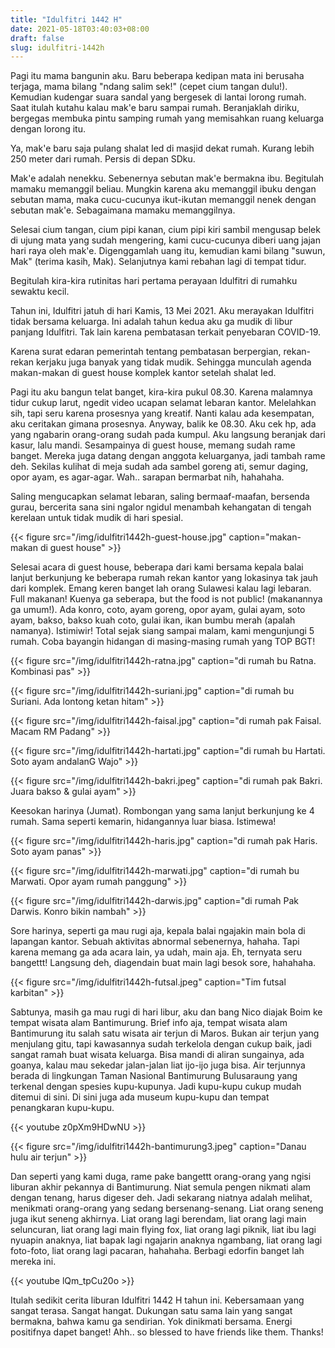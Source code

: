 ```yaml
---
title: "Idulfitri 1442 H"
date: 2021-05-18T03:40:03+08:00
draft: false
slug: idulfitri-1442h
---
```



Pagi itu mama bangunin aku. Baru beberapa kedipan mata ini berusaha terjaga, mama bilang "ndang salim sek!" (cepet cium tangan dulu!). Kemudian kudengar suara sandal yang bergesek di lantai lorong rumah. Saat itulah kutahu kalau mak'e baru sampai rumah. Beranjaklah diriku, bergegas membuka pintu samping rumah yang memisahkan ruang keluarga dengan lorong itu.

Ya, mak'e baru saja pulang shalat Ied di masjid dekat rumah. Kurang lebih 250 meter dari rumah. Persis di depan SDku.

Mak'e adalah nenekku. Sebenernya sebutan mak'e bermakna ibu. Begitulah mamaku memanggil beliau. Mungkin karena aku memanggil ibuku dengan sebutan mama, maka cucu-cucunya ikut-ikutan memanggil nenek dengan sebutan mak'e. Sebagaimana mamaku memanggilnya.

Selesai cium tangan, cium pipi kanan, cium pipi kiri sambil mengusap belek di ujung mata yang sudah mengering, kami cucu-cucunya diberi uang jajan hari raya oleh mak'e. Digenggamlah uang itu, kemudian kami bilang "suwun, Mak" (terima kasih, Mak). Selanjutnya kami rebahan lagi di tempat tidur.

Begitulah kira-kira rutinitas hari pertama perayaan Idulfitri di rumahku sewaktu kecil.

Tahun ini, Idulfitri jatuh di hari Kamis, 13 Mei 2021. Aku merayakan Idulfitri tidak bersama keluarga. Ini adalah tahun kedua aku ga mudik di libur panjang Idulfitri. Tak lain karena pembatasan terkait penyebaran COVID-19.

Karena surat edaran pemerintah tentang pembatasan berpergian, rekan-rekan kerjaku juga banyak yang tidak mudik. Sehingga munculah agenda makan-makan di guest house komplek kantor setelah shalat Ied.

Pagi itu aku bangun telat banget, kira-kira pukul 08.30. Karena malamnya tidur cukup larut, ngedit video ucapan selamat lebaran kantor. Melelahkan sih, tapi seru karena prosesnya yang kreatif. Nanti kalau ada kesempatan, aku ceritakan gimana prosesnya. Anyway, balik ke 08.30. Aku cek hp, ada yang ngabarin orang-orang sudah pada kumpul. Aku langsung beranjak dari kasur, lalu mandi. Sesampainya di guest house, memang sudah rame banget. Mereka juga datang dengan anggota keluarganya, jadi tambah rame deh. Sekilas kulihat di meja sudah ada sambel goreng ati, semur daging, opor ayam, es agar-agar. Wah.. sarapan bermarbat nih, hahahaha.

Saling mengucapkan selamat lebaran, saling bermaaf-maafan, bersenda gurau, bercerita sana sini ngalor ngidul menambah kehangatan di tengah kerelaan untuk tidak mudik di hari spesial.

{{< figure src="/img/idulfitri1442h-guest-house.jpg" caption="makan-makan di guest house" >}}

Selesai acara di guest house, beberapa dari kami bersama kepala balai lanjut berkunjung ke beberapa rumah rekan kantor yang lokasinya tak jauh dari komplek. Emang keren banget lah orang Sulawesi kalau lagi lebaran. Full makanan! Kuenya ga seberapa, but the food is not public! (makanannya ga umum!). Ada konro, coto, ayam goreng, opor ayam, gulai ayam, soto ayam, bakso, bakso kuah coto, gulai ikan, ikan bumbu merah (apalah namanya). Istimiwir! Total sejak siang sampai malam, kami mengunjungi 5 rumah. Coba bayangin hidangan di masing-masing rumah yang TOP BGT!

{{< figure src="/img/idulfitri1442h-ratna.jpg" caption="di rumah bu Ratna. Kombinasi pas" >}}

{{< figure src="/img/idulfitri1442h-suriani.jpg" caption="di rumah bu Suriani. Ada lontong ketan hitam" >}}

{{< figure src="/img/idulfitri1442h-faisal.jpg" caption="di rumah pak Faisal. Macam RM Padang" >}}

{{< figure src="/img/idulfitri1442h-hartati.jpg" caption="di rumah bu Hartati. Soto ayam andalanG Wajo" >}}

{{< figure src="/img/idulfitri1442h-bakri.jpeg" caption="di rumah pak Bakri. Juara bakso & gulai ayam" >}}

Keesokan harinya (Jumat). Rombongan yang sama lanjut berkunjung ke 4 rumah. Sama seperti kemarin, hidangannya luar biasa. Istimewa!

{{< figure src="/img/idulfitri1442h-haris.jpg" caption="di rumah pak Haris. Soto ayam panas" >}}

{{< figure src="/img/idulfitri1442h-marwati.jpg" caption="di rumah bu Marwati. Opor ayam rumah panggung" >}}

{{< figure src="/img/idulfitri1442h-darwis.jpg" caption="di rumah Pak Darwis. Konro bikin nambah" >}}

Sore harinya, seperti ga mau rugi aja, kepala balai ngajakin main bola di lapangan kantor. Sebuah aktivitas abnormal sebenernya, hahaha. Tapi karena memang ga ada acara lain, ya udah, main aja. Eh, ternyata seru bangettt! Langsung deh, diagendain buat main lagi besok sore, hahahaha.

{{< figure src="/img/idulfitri1442h-futsal.jpeg" caption="Tim futsal karbitan" >}}

Sabtunya, masih ga mau rugi di hari libur, aku dan bang Nico diajak Boim ke tempat wisata alam Bantimurung. Brief info aja, tempat wisata alam Bantimurung itu salah satu wisata air terjun di Maros. Bukan air terjun yang menjulang gitu, tapi kawasannya sudah terkelola dengan cukup baik, jadi sangat ramah buat wisata keluarga. Bisa mandi di aliran sungainya, ada goanya, kalau mau sekedar jalan-jalan liat ijo-ijo juga bisa. Air terjunnya berada di lingkungan Taman Nasional Bantimurung Bulusaraung yang terkenal dengan spesies kupu-kupunya. Jadi kupu-kupu cukup mudah ditemui di sini. Di sini juga ada museum kupu-kupu dan tempat penangkaran kupu-kupu.

{{< youtube z0pXm9HDwNU >}}

{{< figure src="/img/idulfitri1442h-bantimurung3.jpeg" caption="Danau hulu air terjun" >}}

Dan seperti yang kami duga, rame pake bangettt orang-orang yang ngisi liburan akhir pekannya di Bantimurung. Niat semula pengen nikmati alam dengan tenang, harus digeser deh. Jadi sekarang niatnya adalah melihat, menikmati orang-orang yang sedang bersenang-senang. Liat orang seneng juga ikut seneng akhirnya. Liat orang lagi berendam, liat orang lagi main seluncuran, liat orang lagi main flying fox, liat orang lagi piknik, liat ibu lagi nyuapin anaknya, liat bapak lagi ngajarin anaknya ngambang, liat orang lagi foto-foto, liat orang lagi pacaran, hahahaha. Berbagi edorfin banget lah mereka ini.

{{< youtube lQm_tpCu20o >}}

Itulah sedikit cerita liburan Idulfitri 1442 H tahun ini. Kebersamaan yang sangat terasa. Sangat hangat. Dukungan satu sama lain yang sangat bermakna, bahwa kamu ga sendirian. Yok dinikmati bersama. Energi positifnya dapet banget! Ahh.. so blessed to have friends like them. Thanks!